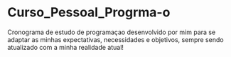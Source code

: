 # Curso_Pessoal_Progrma-o
Cronograma de estudo de programaçao desenvolvido por mim para se adaptar as minhas expectativas, necessidades e objetivos, sempre sendo atualizado com a minha realidade atual!
